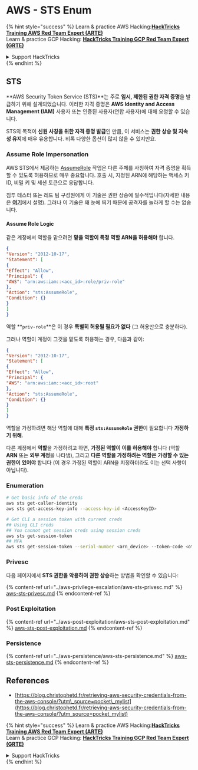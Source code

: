 # AWS - STS Enum

{% hint style="success" %}
Learn & practice AWS Hacking:<img src="../../../.gitbook/assets/image (1) (1) (1).png" alt="" data-size="line">[**HackTricks Training AWS Red Team Expert (ARTE)**](https://training.hacktricks.xyz/courses/arte)<img src="../../../.gitbook/assets/image (1) (1) (1).png" alt="" data-size="line">\
Learn & practice GCP Hacking: <img src="../../../.gitbook/assets/image (2).png" alt="" data-size="line">[**HackTricks Training GCP Red Team Expert (GRTE)**<img src="../../../.gitbook/assets/image (2).png" alt="" data-size="line">](https://training.hacktricks.xyz/courses/grte)

<details>

<summary>Support HackTricks</summary>

* Check the [**subscription plans**](https://github.com/sponsors/carlospolop)!
* **Join the** 💬 [**Discord group**](https://discord.gg/hRep4RUj7f) or the [**telegram group**](https://t.me/peass) or **follow** us on **Twitter** 🐦 [**@hacktricks\_live**](https://twitter.com/hacktricks_live)**.**
* **Share hacking tricks by submitting PRs to the** [**HackTricks**](https://github.com/carlospolop/hacktricks) and [**HackTricks Cloud**](https://github.com/carlospolop/hacktricks-cloud) github repos.

</details>
{% endhint %}

## STS

**AWS Security Token Service (STS)**는 주로 **임시, 제한된 권한 자격 증명**을 발급하기 위해 설계되었습니다. 이러한 자격 증명은 **AWS Identity and Access Management (IAM)** 사용자 또는 인증된 사용자(연합 사용자)에 대해 요청할 수 있습니다.

STS의 목적이 **신원 사칭을 위한 자격 증명 발급**인 만큼, 이 서비스는 **권한 상승 및 지속성 유지**에 매우 유용합니다. 비록 다양한 옵션이 많지 않을 수 있지만요.

### Assume Role Impersonation

AWS STS에서 제공하는 [AssumeRole](https://docs.aws.amazon.com/STS/latest/APIReference/API_AssumeRole.html) 작업은 다른 주체를 사칭하여 자격 증명을 획득할 수 있도록 허용하므로 매우 중요합니다. 호출 시, 지정된 ARN에 해당하는 액세스 키 ID, 비밀 키 및 세션 토큰으로 응답합니다.

침투 테스터 또는 레드 팀 구성원에게 이 기술은 권한 상승에 필수적입니다(자세한 내용은 [**여기**](../aws-privilege-escalation/aws-sts-privesc.md#sts-assumerole)에서 설명). 그러나 이 기술은 꽤 눈에 띄기 때문에 공격자를 놀라게 할 수는 없습니다.

#### Assume Role Logic

같은 계정에서 역할을 맡으려면 **맡을 역할이 특정 역할 ARN을 허용해야** 합니다.
```json
{
"Version": "2012-10-17",
"Statement": [
{
"Effect": "Allow",
"Principal": {
"AWS": "arn:aws:iam::<acc_id>:role/priv-role"
},
"Action": "sts:AssumeRole",
"Condition": {}
}
]
}
```
역할 **`priv-role`**은 이 경우 **특별히 허용될 필요가 없다** (그 허용만으로 충분하다).

그러나 역할이 계정이 그것을 맡도록 허용하는 경우, 다음과 같이:
```json
{
"Version": "2012-10-17",
"Statement": [
{
"Effect": "Allow",
"Principal": {
"AWS": "arn:aws:iam::<acc_id>:root"
},
"Action": "sts:AssumeRole",
"Condition": {}
}
]
}
```
역할을 가정하려면 해당 역할에 대해 **특정 `sts:AssumeRole` 권한**이 필요합니다 **가정하기 위해**.

다른 계정에서 **역할**을 가정하려고 하면, **가정된 역할이 이를 허용해야** 합니다 (역할 **ARN** 또는 **외부 계정**을 나타냄), 그리고 **다른 역할을 가정하려는 역할은** **가정할 수 있는 권한이 있어야** 합니다 (이 경우 가정된 역할이 ARN을 지정하더라도 이는 선택 사항이 아닙니다).

### Enumeration
```bash
# Get basic info of the creds
aws sts get-caller-identity
aws sts get-access-key-info --access-key-id <AccessKeyID>

# Get CLI a session token with current creds
## Using CLI creds
## You cannot get session creds using session creds
aws sts get-session-token
## MFA
aws sts get-session-token --serial-number <arn_device> --token-code <otp_code>
```
### Privesc

다음 페이지에서 **STS 권한을 악용하여 권한 상승**하는 방법을 확인할 수 있습니다:

{% content-ref url="../aws-privilege-escalation/aws-sts-privesc.md" %}
[aws-sts-privesc.md](../aws-privilege-escalation/aws-sts-privesc.md)
{% endcontent-ref %}

### Post Exploitation

{% content-ref url="../aws-post-exploitation/aws-sts-post-exploitation.md" %}
[aws-sts-post-exploitation.md](../aws-post-exploitation/aws-sts-post-exploitation.md)
{% endcontent-ref %}

### Persistence

{% content-ref url="../aws-persistence/aws-sts-persistence.md" %}
[aws-sts-persistence.md](../aws-persistence/aws-sts-persistence.md)
{% endcontent-ref %}

## References

* [https://blog.christophetd.fr/retrieving-aws-security-credentials-from-the-aws-console/?utm\_source=pocket\_mylist](https://blog.christophetd.fr/retrieving-aws-security-credentials-from-the-aws-console/?utm_source=pocket_mylist)

{% hint style="success" %}
Learn & practice AWS Hacking:<img src="../../../.gitbook/assets/image (1) (1) (1).png" alt="" data-size="line">[**HackTricks Training AWS Red Team Expert (ARTE)**](https://training.hacktricks.xyz/courses/arte)<img src="../../../.gitbook/assets/image (1) (1) (1).png" alt="" data-size="line">\
Learn & practice GCP Hacking: <img src="../../../.gitbook/assets/image (2).png" alt="" data-size="line">[**HackTricks Training GCP Red Team Expert (GRTE)**<img src="../../../.gitbook/assets/image (2).png" alt="" data-size="line">](https://training.hacktricks.xyz/courses/grte)

<details>

<summary>Support HackTricks</summary>

* Check the [**subscription plans**](https://github.com/sponsors/carlospolop)!
* **Join the** 💬 [**Discord group**](https://discord.gg/hRep4RUj7f) or the [**telegram group**](https://t.me/peass) or **follow** us on **Twitter** 🐦 [**@hacktricks\_live**](https://twitter.com/hacktricks_live)**.**
* **Share hacking tricks by submitting PRs to the** [**HackTricks**](https://github.com/carlospolop/hacktricks) and [**HackTricks Cloud**](https://github.com/carlospolop/hacktricks-cloud) github repos.

</details>
{% endhint %}
